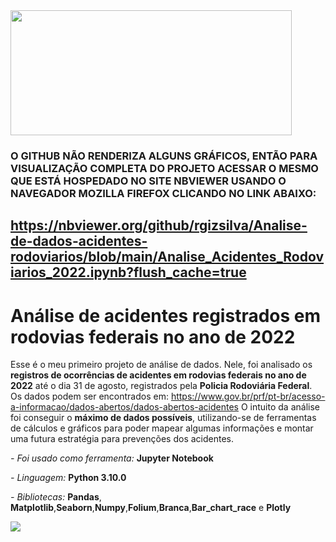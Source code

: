 
<img src="https://www2.ifal.edu.br/campus/maceio/noticias/diretoria-de-ensino-promove-reuniao-com-pais-e-responsaveis/atencao.png/@@images/image.png" height="200" width="450"/>

### O GITHUB NÃO RENDERIZA ALGUNS GRÁFICOS, ENTÃO PARA VISUALIZAÇÃO COMPLETA DO PROJETO ACESSAR O MESMO QUE ESTÁ HOSPEDADO NO SITE NBVIEWER USANDO O NAVEGADOR MOZILLA FIREFOX CLICANDO NO LINK ABAIXO:

https://nbviewer.org/github/rgizsilva/Analise-de-dados-acidentes-rodoviarios/blob/main/Analise_Acidentes_Rodoviarios_2022.ipynb?flush_cache=true
-----

# Análise de acidentes registrados em rodovias federais no ano de 2022

Esse é o meu primeiro projeto de análise de dados. Nele, foi analisado os **registros de ocorrências de acidentes em rodovias federais no ano de 2022** até o dia 31 de agosto, registrados pela **Policia Rodoviária Federal**. Os dados podem ser encontrados em: https://www.gov.br/prf/pt-br/acesso-a-informacao/dados-abertos/dados-abertos-acidentes
O intuito da análise foi conseguir o **máximo de dados possíveis**, utilizando-se de ferramentas de cálculos e gráficos para poder mapear algumas informações e montar uma futura estratégia para prevenções dos acidentes. 

*- Foi usado como ferramenta:* **Jupyter Notebook**

*- Linguagem:* **Python 3.10.0**

*- Bibliotecas:* **Pandas**, **Matplotlib**,**Seaborn**,**Numpy**,**Folium**,**Branca**,**Bar_chart_race** e **Plotly**

[![](https://img.shields.io/badge/Linkedin-Reginaldo-blue )](https://www.linkedin.com/in/rgiz/)
